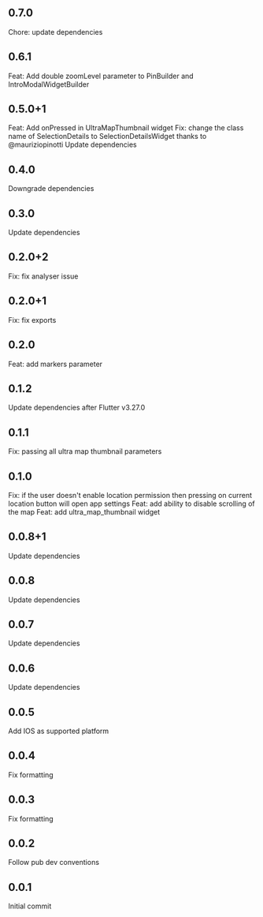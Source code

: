 ## 0.7.0
Chore: update dependencies 

## 0.6.1
Feat: Add double zoomLevel parameter to PinBuilder and IntroModalWidgetBuilder

## 0.5.0+1
Feat: Add onPressed in UltraMapThumbnail widget
Fix: change the class name of SelectionDetails to SelectionDetailsWidget thanks to @mauriziopinotti
Update dependencies

## 0.4.0
Downgrade dependencies

## 0.3.0
Update dependencies

## 0.2.0+2
Fix: fix analyser issue

## 0.2.0+1
Fix: fix exports

## 0.2.0
Feat: add markers parameter

## 0.1.2
Update dependencies after Flutter v3.27.0

## 0.1.1
Fix: passing all ultra map thumbnail parameters 

## 0.1.0
Fix: if the user doesn't enable location permission then pressing on current location button will open app settings
Feat: add ability to disable scrolling of the map
Feat: add ultra_map_thumbnail widget

## 0.0.8+1

Update dependencies
## 0.0.8

Update dependencies
## 0.0.7

Update dependencies
## 0.0.6

Update dependencies

## 0.0.5

Add IOS as supported platform

## 0.0.4

Fix formatting

## 0.0.3

Fix formatting

## 0.0.2

Follow pub dev conventions


## 0.0.1

Initial commit 
